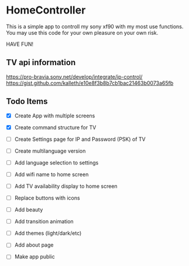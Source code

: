 # HomeController

This is a simple app to controll my sony xf90 with my most use functions. You may use this code for your own pleasure on your own risk.

HAVE FUN!

## TV api information

https://pro-bravia.sony.net/develop/integrate/ip-control/
https://gist.github.com/kalleth/e10e8f3b8b7cb1bac21463b0073a65fb

## Todo Items

- [x]  Create App with multiple screens
- [x]  Create command structure for TV
- [ ]  Create Settings page for IP and Password (PSK) of TV
- [ ]  Create multilanguage version
- [ ]  Add language selection to settings
- [ ]  Add wifi name to home screen
- [ ]  Add TV availability display to home screen
- [ ]  Replace buttons with icons
- [ ]  Add beauty
- [ ]  Add transition animation
- [ ]  Add themes (light/dark/etc)
- [ ]  Add about page
- [ ]  Make app public


